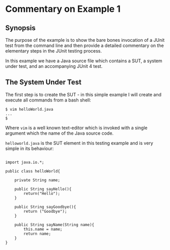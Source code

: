 <link rel="stylesheet" href="prism.css">
<script src="prism.js"></script>

<style>body { padding: 20px } pre { padding: 0 }</style>


# Commentary on Example 1

## Synopsis
The purpose of the example is to show the bare bones invocation of a JUnit test
from the command line and then provide a detailed commentary on the elementary
steps in the JUnit testing process.


In this example we have a Java source file which contains a SUT, a system
under test, and an accompanying JUnit 4 test.


## The System Under Test
The first step is to create the SUT - in this simple example I will create and
execute all commands from a bash shell:


```shell
$ vim helloWorld.java
...
$
```

Where `vim` is a well known text-editor which is invoked with a single argument
which the name of the Java source code.

`helloworld.java` is the SUT element in this testing example and is very simple in
its behaviour:


<pre ><code class="language-java line-numbers"> 
import java.io.*;

public class helloWorld{

    private String name;

	public String sayHello(){
		return("Hello");
	}

	public String sayGoodbye(){
		return ("Goodbye");
	}

    public String sayName(String name){
        this.name = name;
        return name;
    }
}
</code></pre>
